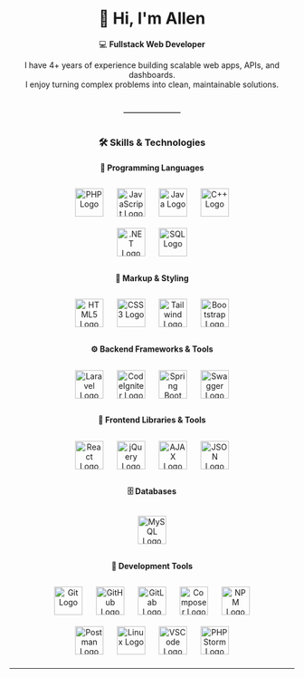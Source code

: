 <div align="center">

# 👋 Hi, I'm Allen  

💻 **Fullstack Web Developer**  

I have 4+ years of experience building scalable web apps, APIs, and dashboards.  
I enjoy turning complex problems into clean, maintainable solutions.  

<hr style="width: 100px; margin: 40px 0; border: 1px solid #ccc;">

### 🛠 Skills & Technologies  

#### 📝 Programming Languages  
<p align="center">
    <a href="https://www.php.net/" target="_blank"><img src="https://cdn.jsdelivr.net/gh/devicons/devicon/icons/php/php-original.svg" style="height:50px; width:50px; margin:10px;" alt="PHP Logo"/></a>
    <a href="https://developer.mozilla.org/en-US/docs/Web/JavaScript" target="_blank"><img src="https://cdn.jsdelivr.net/gh/devicons/devicon/icons/javascript/javascript-original.svg" style="height:50px; width:50px; margin:10px;" alt="JavaScript Logo"/></a>
    <a href="https://www.java.com/" target="_blank"><img src="https://cdn.jsdelivr.net/gh/devicons/devicon/icons/java/java-original.svg" style="height:50px; width:50px; margin:10px;" alt="Java Logo"/></a>
    <a href="https://isocpp.org/" target="_blank"><img src="https://cdn.jsdelivr.net/gh/devicons/devicon/icons/cplusplus/cplusplus-original.svg" style="height:50px; width:50px; margin:10px;" alt="C++ Logo"/></a>
  <br/>
    <a href="https://dotnet.microsoft.com/" target="_blank"><img src="https://cdn.jsdelivr.net/gh/devicons/devicon/icons/dot-net/dot-net-original.svg" style="height:50px; width:50px; margin:10px;" alt=".NET Logo"/></a>
    <a href="https://en.wikipedia.org/wiki/SQL" target="_blank"><img src="https://cdn.jsdelivr.net/gh/devicons/devicon/icons/mysql/mysql-original.svg" style="height:50px; width:50px; margin:10px;" alt="SQL Logo"/></a>
</p>

#### 🎨 Markup & Styling  
<p align="center">
  <a href="https://developer.mozilla.org/en-US/docs/Web/HTML" target="_blank"><img src="https://cdn.jsdelivr.net/gh/devicons/devicon/icons/html5/html5-original.svg" style="height:50px; width:50px; margin:10px;" alt="HTML5 Logo"/></a>
  <a href="https://developer.mozilla.org/en-US/docs/Web/CSS" target="_blank"><img src="https://cdn.jsdelivr.net/gh/devicons/devicon/icons/css3/css3-original.svg" style="height:50px; width:50px; margin:10px;" alt="CSS3 Logo"/></a>
  <a href="https://tailwindcss.com/" target="_blank"><img src="https://www.vectorlogo.zone/logos/tailwindcss/tailwindcss-icon.svg" style="height:50px; width:50px; margin:10px;" alt="Tailwind Logo"/></a>
  <a href="https://getbootstrap.com/" target="_blank"><img src="https://cdn.jsdelivr.net/gh/devicons/devicon/icons/bootstrap/bootstrap-original.svg" style="height:50px; width:50px; margin:10px;" alt="Bootstrap Logo"/></a>
</p>

#### ⚙️ Backend Frameworks & Tools  
<p align="center">
  <a href="https://laravel.com/" target="_blank"><img src="https://cdn.jsdelivr.net/gh/devicons/devicon/icons/laravel/laravel-original.svg" style="height:50px; width:50px; margin:10px;" alt="Laravel Logo"/></a>
  <a href="https://codeigniter.com/" target="_blank"><img src="https://cdn.jsdelivr.net/gh/devicons/devicon/icons/codeigniter/codeigniter-plain.svg" style="height:50px; width:50px; margin:10px;" alt="CodeIgniter Logo"/></a>
  <a href="https://spring.io/projects/spring-boot" target="_blank"><img src="https://cdn.jsdelivr.net/gh/devicons/devicon/icons/spring/spring-original.svg" style="height:50px; width:50px; margin:10px;" alt="Spring Boot Logo"/></a>
  <a href="https://swagger.io/" target="_blank"><img src="https://cdn.simpleicons.org/swagger/85EA2D" style="height:50px; width:50px; margin:10px;" alt="Swagger Logo"/></a>
</p>

#### 🎨 Frontend Libraries & Tools  
<p align="center">
  <a href="https://react.dev/" target="_blank"><img src="https://cdn.jsdelivr.net/gh/devicons/devicon/icons/react/react-original.svg" style="height:50px; width:50px; margin:10px;" alt="React Logo"/></a>
  <a href="https://jquery.com/" target="_blank"><img src="https://cdn.jsdelivr.net/gh/devicons/devicon/icons/jquery/jquery-original.svg" style="height:50px; width:50px; margin:10px;" alt="jQuery Logo"/></a>
  <a href="https://developer.mozilla.org/en-US/docs/Web/Guide/AJAX" target="_blank"><img src="https://cdn-icons-png.flaticon.com/512/1006/1006771.png" style="height:50px; width:50px; margin:10px;" alt="AJAX Logo"/></a>
  <a href="https://www.json.org/" target="_blank"><img src="https://cdn.simpleicons.org/json/000000" style="height:50px; width:50px; margin:10px;" alt="JSON Logo"/></a>
</p>

#### 🗄️ Databases  
<p align="center">
  <a href="https://www.mysql.com/" target="_blank"><img src="https://cdn.jsdelivr.net/gh/devicons/devicon/icons/mysql/mysql-original.svg" style="height:50px; width:50px; margin:10px;" alt="MySQL Logo"/></a>
</p>

#### 🧰 Development Tools  
<p align="center">
  <a href="https://git-scm.com/" target="_blank"><img src="https://cdn.jsdelivr.net/gh/devicons/devicon/icons/git/git-original.svg" style="height:50px; width:50px; margin:10px;" alt="Git Logo"/></a>
  <a href="https://github.com/" target="_blank"><img src="https://cdn.jsdelivr.net/gh/devicons/devicon/icons/github/github-original.svg" style="height:50px; width:50px; margin:10px;" alt="GitHub Logo"/></a>
  <a href="https://about.gitlab.com/" target="_blank"><img src="https://cdn.jsdelivr.net/gh/devicons/devicon/icons/gitlab/gitlab-original.svg" style="height:50px; width:50px; margin:10px;" alt="GitLab Logo"/></a>
  <a href="https://getcomposer.org/" target="_blank"><img src="https://cdn.jsdelivr.net/gh/devicons/devicon/icons/composer/composer-original.svg" style="height:50px; width:50px; margin:10px;" alt="Composer Logo"/></a>
  <a href="https://www.npmjs.com/" target="_blank"><img src="https://cdn.jsdelivr.net/gh/devicons/devicon/icons/npm/npm-original-wordmark.svg" style="height:50px; width:50px; margin:10px;" alt="NPM Logo"/></a><br/>
  <a href="https://www.postman.com/" target="_blank"><img src="https://cdn.jsdelivr.net/gh/devicons/devicon/icons/postman/postman-original.svg" style="height:50px; width:50px; margin:10px;" alt="Postman Logo"/></a>
  <a href="https://www.linux.org/" target="_blank"><img src="https://cdn.jsdelivr.net/gh/devicons/devicon/icons/linux/linux-original.svg" style="height:50px; width:50px; margin:10px;" alt="Linux Logo"/></a>
  <a href="https://code.visualstudio.com/" target="_blank"><img src="https://cdn.jsdelivr.net/gh/devicons/devicon/icons/vscode/vscode-original.svg" style="height:50px; width:50px; margin:10px;" alt="VSCode Logo"/></a>
  <a href="https://www.jetbrains.com/phpstorm/" target="_blank"><img src="https://cdn.jsdelivr.net/gh/devicons/devicon/icons/phpstorm/phpstorm-original.svg" style="height:50px; width:50px; margin:10px;" alt="PHPStorm Logo"/></a>
</p>

---
</div>
